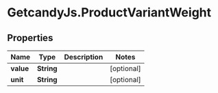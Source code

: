# GetcandyJs.ProductVariantWeight

## Properties

Name | Type | Description | Notes
------------ | ------------- | ------------- | -------------
**value** | **String** |  | [optional] 
**unit** | **String** |  | [optional] 


